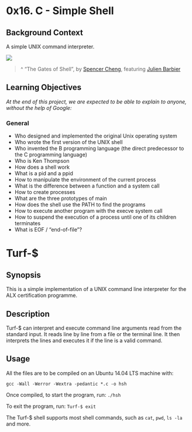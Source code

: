 # 0x16. C - Simple Shell

## Background Context
A simple UNIX command interpreter.

![](https://s3.amazonaws.com/intranet-projects-files/holbertonschool-low_level_programming/235/shell.jpeg)
> ^ “The Gates of Shell”, by [Spencer Cheng](https://alx-intranet.hbtn.io/rltoken/AtYRSM03vJDrko9xHodxFQ), featuring [Julien Barbier](https://alx-intranet.hbtn.io/rltoken/-ezXgcyfhc8qU1DeUInLUA)

## Learning Objectives
*At the end of this project, we are expected to be able to explain to anyone, without the help of Google:*

### General
- Who designed and implemented the original Unix operating system
- Who wrote the first version of the UNIX shell
- Who invented the B programming language (the direct predecessor to the C programming language)
- Who is Ken Thompson
- How does a shell work
- What is a pid and a ppid
- How to manipulate the environment of the current process
- What is the difference between a function and a system call
- How to create processes
- What are the three prototypes of main
- How does the shell use the PATH to find the programs
- How to execute another program with the execve system call
- How to suspend the execution of a process until one of its children terminates
- What is EOF / “end-of-file”?


# Turf-$

## Synopsis
This is a simple implementation of a UNIX command line interpreter for the ALX certification programme.

## Description
Turf-$ can interpret and execute command line arguments read from the standard input. It reads line by line from a file or the terminal line. It then interprets the lines and executes it if the line is a valid command.

## Usage
All the files are to be compiled on an Ubuntu 14.04 LTS machine with:
```
gcc -Wall -Werror -Wextra -pedantic *.c -o hsh
```

Once compiled, to start the program, run:
```./hsh```

To exit the program, run:
```Turf-$ exit```

The Turf-$ shell supports most shell commands, such as ```cat```, ```pwd```, ```ls -la``` and more.  
